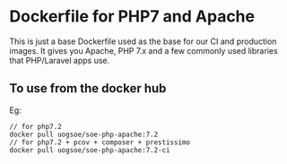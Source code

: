 # Dockerfile for PHP7 and Apache

This is just a base Dockerfile used as the base for our CI and production images.  It gives you Apache, PHP 7.x and a few commonly used libraries that PHP/Laravel apps use.

## To use from the docker hub 

Eg:

```
// for php7.2
docker pull uogsoe/soe-php-apache:7.2
// for php7.2 + pcov + composer + prestissimo
docker pull uogsoe/soe-php-apache:7.2-ci
```

